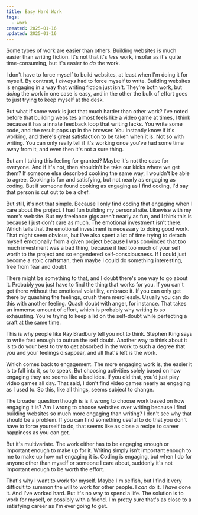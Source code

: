 ```yaml
---
title: Easy Hard Work
tags: 
  - work
created: 2025-01-16
updated: 2025-01-16
---
```


Some types of work are easier than others. Building websites is much easier than writing fiction. It's not that it's *less* work, insofar as it's quite time-consuming, but it's easier to *do* the work.

I don't have to force myself to build websites, at least when I'm doing it for myself. By contrast, I *always* had to force myself to write. Building websites is engaging in a way that writing fiction just isn't. They're both work, but *doing* the work in one case is easy, and in the other the bulk of effort goes to just trying to keep myself at the desk.

But what if some work is just that much harder than other work? I've noted before that building websites almost feels like a video game at times, I think because it has a innate feedback loop that writing lacks. You write some code, and the result pops up in the browser. You instantly know if it's working, and there's great satisfaction to be taken when it is. Not so with writing. You can only really tell if it's working once you've had some time away from it, and even then it's not a sure thing.

But am I taking this feeling for granted? Maybe it's not the case for everyone. And if it's not, then shouldn't be take our kicks where we get them? If someone else described cooking the same way, I wouldn't be able to agree. Cooking is fun and satisfying, but not nearly as engaging as coding. But if someone found cooking as engaging as I find coding, I'd say that person is cut out to be a chef.

But still, it's not that simple. Because I only find coding that engaging when I care about the project. I had fun building my personal site. Likewise with my mom's website. But my freelance gigs aren't nearly as fun, and I think this is because I just don't care as much. The emotional investment isn't there. Which tells that the emotional investment is necessary to doing good work. That might seem obvious, but I've also spent a lot of time trying to detach myself emotionally from a given project because I was convinced that too much investment was a bad thing, because it tied too much of your self worth to the project and so engendered self-consciousness. If I could just become a stoic craftsman, then maybe I could do something interesting, free from fear and doubt.

There might be something to that, and I doubt there's one way to go about it. Probably you just have to find the thing that works for you. If you can't get there without the emotional volatility, embrace it. If you can only get there by quashing the feelings, crush them mercilessly. Usually you can do this with another feeling. Quash doubt with anger, for instance. That takes an immense amount of effort, which is probably why writing is so exhausting. You're trying to keep a lid on the self-doubt while perfecting a craft at the same time.

This is why people like Ray Bradbury tell you not to think. Stephen King says to write fast enough to outrun the self doubt. Another way to think about it is to do your best to try to get absorbed in the work to such a degree that you and your feelings disappear, and all that's left is the work.

Which comes back to engagement. The more engaging work is, the easier it is to fall into it, so to speak. But choosing activities solely based on how engaging they are seems like a bad idea. If you did that, you'd just play video games all day. That said, I don't find video games nearly as engaging as I used to. So this, like all things, seems subject to change.

The broader question though is is it wrong to choose work based on how engaging it is? Am I wrong to choose websites over writing because I find building websites so much more engaging than writing? I don't see why that should be a problem. If you can find something useful to do that you don't have to force yourself to do, that seems like as close a recipe to career happiness as you can get.

But it's multivariate. The work either has to be engaging enough or important enough to make up for it. Writing simply isn't important enough to me to make up how not engaging it is. Coding is engaging, but when I do for anyone other than myself or someone I care about, suddenly it's not important enough to be worth the effort.

That's why I want to work for myself. Maybe I'm selfish, but I find it very difficult to summon the will to work for other people. I *can* do it. I *have* done it. And I've worked hard. But it's no way to spend a life. The solution is to work for myself, or possibly with a friend. I'm pretty sure that's as close to a satisfying career as I'm ever going to get.